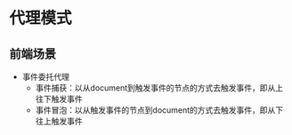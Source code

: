 # 代理模式

## 前端场景

- 事件委托代理
  - 事件捕获：以从document到触发事件的节点的方式去触发事件，即从上往下触发事件
  - 事件冒泡：以从触发事件的节点到document的方式去触发事件，即从下往上触发事件
